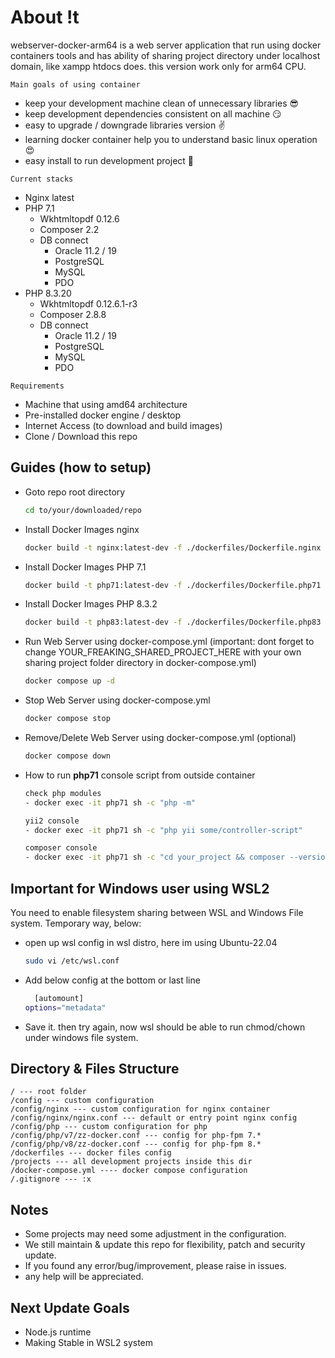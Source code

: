 # About !t

webserver-docker-arm64 is a web server application that run using docker containers tools and has ability of sharing project directory under localhost domain, like xampp htdocs does. this version work only for arm64 CPU.

`Main goals of using container`

- keep your development machine clean of unnecessary libraries 😎
- keep development dependencies consistent on all machine 😏
- easy to upgrade / downgrade libraries version ✌️
- learning docker container help you to understand basic linux operation 😍
- easy install to run development project 🥳

`Current stacks`

- Nginx latest
- PHP 7.1
  - Wkhtmltopdf 0.12.6
  - Composer 2.2
  - DB connect
    - Oracle 11.2 / 19
    - PostgreSQL
    - MySQL
    - PDO
- PHP 8.3.20
  - Wkhtmltopdf 0.12.6.1-r3
  - Composer 2.8.8
  - DB connect
    - Oracle 11.2 / 19
    - PostgreSQL
    - MySQL
    - PDO

`Requirements`

- Machine that using amd64 architecture
- Pre-installed docker engine / desktop
- Internet Access (to download and build images)
- Clone / Download this repo

## Guides (how to setup)

- Goto repo root directory

  ```bash
  cd to/your/downloaded/repo
  ```

- Install Docker Images nginx

  ```bash
  docker build -t nginx:latest-dev -f ./dockerfiles/Dockerfile.nginx .
  ```

- Install Docker Images PHP 7.1

  ```bash
  docker build -t php71:latest-dev -f ./dockerfiles/Dockerfile.php71 .
  ```

- Install Docker Images PHP 8.3.2

  ```bash
  docker build -t php83:latest-dev -f ./dockerfiles/Dockerfile.php83 .
  ```

- Run Web Server using docker-compose.yml (important: dont forget to change YOUR_FREAKING_SHARED_PROJECT_HERE with your own sharing project folder directory in docker-compose.yml)

  ```bash
  docker compose up -d
  ```

- Stop Web Server using docker-compose.yml

  ```bash
  docker compose stop
  ```

- Remove/Delete Web Server using docker-compose.yml (optional)

  ```bash
  docker compose down
  ```

- How to run **php71** console script from outside container
  ```bash
  check php modules
  - docker exec -it php71 sh -c "php -m"

  yii2 console
  - docker exec -it php71 sh -c "php yii some/controller-script"

  composer console
  - docker exec -it php71 sh -c "cd your_project && composer --version"
  ```

## Important for Windows user using WSL2

You need to enable filesystem sharing between WSL and Windows File system.
Temporary way, below:

- open up wsl config in wsl distro, here im using Ubuntu-22.04

  ```bash
  sudo vi /etc/wsl.conf
  ```

- Add below config at the bottom or last line

  ```bash
  	[automount]
  options="metadata"
  ```

- Save it. then try again, now wsl should be able to run chmod/chown under windows file system.

## Directory & Files Structure

```
/ --- root folder
/config --- custom configuration
/config/nginx --- custom configuration for nginx container
/config/nginx/nginx.conf --- default or entry point nginx config
/config/php --- custom configuration for php
/config/php/v7/zz-docker.conf --- config for php-fpm 7.*
/config/php/v8/zz-docker.conf --- config for php-fpm 8.*
/dockerfiles --- docker files config
/projects --- all development projects inside this dir
/docker-compose.yml ---- docker compose configuration
/.gitignore --- :x

```

## Notes

- Some projects may need some adjustment in the configuration.
- We still maintain & update this repo for flexibility, patch and security update.
- If you found any error/bug/improvement, please raise in issues.
- any help will be appreciated.

## Next Update Goals

- Node.js runtime
- Making Stable in WSL2 system
